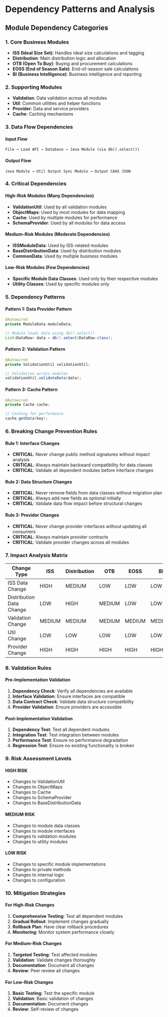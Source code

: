 # Dependency Patterns and Analysis

## Module Dependency Categories

### 1. Core Business Modules

- **ISS (Ideal Size Set)**: Handles ideal size calculations and tagging
- **Distribution**: Main distribution logic and allocation
- **OTB (Open To Buy)**: Buying and procurement calculations
- **EOSS (End of Season Sale)**: End-of-season sale calculations
- **BI (Business Intelligence)**: Business intelligence and reporting

### 2. Supporting Modules

- **Validation**: Data validation across all modules
- **Util**: Common utilities and helper functions
- **Provider**: Data and service providers
- **Cache**: Caching mechanisms

### 3. Data Flow Dependencies

#### Input Flow

```
File → Load API → Database → Java Module (via db().select())
```

#### Output Flow

```
Java Module → Util Output Sync Module → Output CAAS JSON
```

### 4. Critical Dependencies

#### High-Risk Modules (Many Dependencies)

- **ValidationUtil**: Used by all validation modules
- **ObjectMaps**: Used by most modules for data mapping
- **Cache**: Used by multiple modules for performance
- **SchemaProvider**: Used by all modules for data access

#### Medium-Risk Modules (Moderate Dependencies)

- **ISSModuleData**: Used by ISS-related modules
- **BaseDistributionData**: Used by distribution modules
- **CommonData**: Used by multiple business modules

#### Low-Risk Modules (Few Dependencies)

- **Specific Module Data Classes**: Used only by their respective modules
- **Utility Classes**: Used by specific modules only

### 5. Dependency Patterns

#### Pattern 1: Data Provider Pattern

```java
@Autowired
private ModuleData moduleData;

// Module loads data using db().select()
List<DataRow> data = db().select(DataRow.class);
```

#### Pattern 2: Validation Pattern

```java
@Autowired
private ValidationUtil validationUtil;

// Validation across modules
validationUtil.validateData(data);
```

#### Pattern 3: Cache Pattern

```java
@Autowired
private Cache cache;

// Caching for performance
cache.getData(key);
```

### 6. Breaking Change Prevention Rules

#### Rule 1: Interface Changes

- **CRITICAL**: Never change public method signatures without impact analysis
- **CRITICAL**: Always maintain backward compatibility for data classes
- **CRITICAL**: Validate all dependent modules before interface changes

#### Rule 2: Data Structure Changes

- **CRITICAL**: Never remove fields from data classes without migration plan
- **CRITICAL**: Always add new fields as optional initially
- **CRITICAL**: Validate data flow impact before structural changes

#### Rule 3: Provider Changes

- **CRITICAL**: Never change provider interfaces without updating all consumers
- **CRITICAL**: Always maintain provider contracts
- **CRITICAL**: Validate provider changes across all modules

### 7. Impact Analysis Matrix

| Change Type              | ISS    | Distribution | OTB    | EOSS   | BI     | Validation | Util |
| ------------------------ | ------ | ------------ | ------ | ------ | ------ | ---------- | ---- |
| ISS Data Change          | HIGH   | MEDIUM       | LOW    | LOW    | LOW    | MEDIUM     | LOW  |
| Distribution Data Change | LOW    | HIGH         | MEDIUM | LOW    | LOW    | MEDIUM     | LOW  |
| Validation Change        | MEDIUM | MEDIUM       | MEDIUM | MEDIUM | MEDIUM | HIGH       | LOW  |
| Util Change              | LOW    | LOW          | LOW    | LOW    | LOW    | LOW        | HIGH |
| Provider Change          | HIGH   | HIGH         | HIGH   | HIGH   | HIGH   | HIGH       | HIGH |

### 8. Validation Rules

#### Pre-Implementation Validation

1. **Dependency Check**: Verify all dependencies are available
2. **Interface Validation**: Ensure interfaces are compatible
3. **Data Contract Check**: Validate data structure compatibility
4. **Provider Validation**: Ensure providers are accessible

#### Post-Implementation Validation

1. **Dependency Test**: Test all dependent modules
2. **Integration Test**: Test integration between modules
3. **Performance Test**: Ensure no performance degradation
4. **Regression Test**: Ensure no existing functionality is broken

### 9. Risk Assessment Levels

#### HIGH RISK

- Changes to ValidationUtil
- Changes to ObjectMaps
- Changes to Cache
- Changes to SchemaProvider
- Changes to BaseDistributionData

#### MEDIUM RISK

- Changes to module data classes
- Changes to module interfaces
- Changes to validation modules
- Changes to utility modules

#### LOW RISK

- Changes to specific module implementations
- Changes to private methods
- Changes to internal logic
- Changes to configuration

### 10. Mitigation Strategies

#### For High-Risk Changes

1. **Comprehensive Testing**: Test all dependent modules
2. **Gradual Rollout**: Implement changes gradually
3. **Rollback Plan**: Have clear rollback procedures
4. **Monitoring**: Monitor system performance closely

#### For Medium-Risk Changes

1. **Targeted Testing**: Test affected modules
2. **Validation**: Validate changes thoroughly
3. **Documentation**: Document all changes
4. **Review**: Peer review all changes

#### For Low-Risk Changes

1. **Basic Testing**: Test the specific module
2. **Validation**: Basic validation of changes
3. **Documentation**: Document changes
4. **Review**: Self-review of changes
